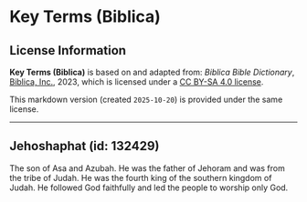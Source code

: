 # Key Terms (Biblica)

## License Information

**Key Terms (Biblica)** is based on and adapted from: _Biblica Bible Dictionary_, [Biblica, Inc.](https://www.biblica.com/), 2023, which is licensed under a [CC BY-SA 4.0 license](https://creativecommons.org/licenses/by-sa/4.0/legalcode.en).

This markdown version (created `2025-10-20`) is provided under the same license.



--------------------------------

## Jehoshaphat (id: 132429)

The son of Asa and Azubah. He was the father of Jehoram and was from the tribe of Judah. He was the fourth king of the southern kingdom of Judah. He followed God faithfully and led the people to worship only God.


